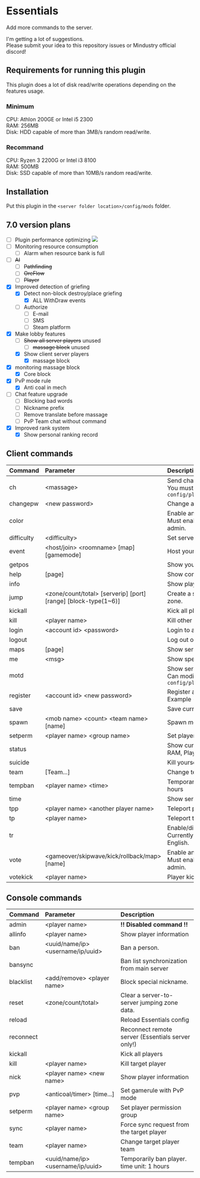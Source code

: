 # Essentials
Add more commands to the server.  

I'm getting a lot of suggestions.<br>
Please submit your idea to this repository issues or Mindustry official discord!

## Requirements for running this plugin
This plugin does a lot of disk read/write operations depending on the features usage.

### Minimum
CPU: Athlon 200GE or Intel i5 2300<br>
RAM: 256MB<br>
Disk: HDD capable of more than 3MB/s random read/write.

### Recommand
CPU: Ryzen 3 2200G or Intel i3 8100<br>
RAM: 500MB<br>
Disk: SSD capable of more than 10MB/s random read/write.

## Installation

Put this plugin in the ``<server folder location>/config/mods`` folder.

## 7.0 version plans
- [ ] Plugin performance optimizing <img src="https://preloaders.evidweb.com/d_file.php?file=images/preloaders/squares.gif">
- [ ] Monitoring resource consumption
  - [ ] Alarm when resource bank is full
- [ ] ~~AI~~
  - [ ] ~~Pathfinding~~
  - [ ] ~~OreFlow~~
  - [ ] ~~Player~~
- [x] Improved detection of griefing
  - [x] Detect non-block destroy/place griefing
    - [x] ALL WithDraw events
  - [ ] Authorize
    - [ ] E-mail
    - [ ] SMS
    - [ ] Steam platform
- [x] Make lobby features
  - [ ] ~~Show all server players~~ unused
    - [ ] ~~massage block~~ unused
  - [x] Show client server players
    - [x] massage block
- [x] monitoring massage block
  - [x] Core block
- [x] PvP mode rule
  - [x] Anti coal in mech
- [ ] Chat feature upgrade
  - [ ] Blocking bad words
  - [ ] Nickname prefix
  - [ ] Remove translate before massage
  - [ ] PvP Team chat without command
- [x] Improved rank system
  - [x] Show personal ranking record
  
## Client commands

| Command | Parameter | Description |
|:---|:---|:--- |
| ch | &lt;massage&gt; | Send chat to another server <br> You must modify the settings in ``config/plugins/Essentials/config.yml`` |
| changepw | &lt;new password&gt; | Change account password |
| color |  | Enable animated rainbow nickname. <br> Must enable 'realname' and can use admin. |
| difficulty | &lt;difficulty&gt; | Set server difficulty |
| event | &lt;host/join&gt; &lt;roomname&gt; [map] [gamemode] | Host your own server |
| getpos |  | Show your current position position |
| help | [page] | Show command lists |
| info |  | Show player information |
| jump | &lt;zone/count/total&gt; [serverip] [port] [range] [block-type(1~6)] | Create a server-to-server jumping zone. |
| kickall |  | Kick all players |
| kill | &lt;player name&gt; | Kill other players |
| login | &lt;account id&gt; &lt;password&gt; | Login to account. |
| logout |  | Log out of my account |
| maps | [page] |  Show server maps |
| me | &lt;msg&gt; | Show special chat format |
| motd |  | Show server motd <br> Can modify from ``config/plugins/Essentials/motd.txt`` |
| register | &lt;account id&gt; &lt;new password&gt; | Register accoun<br>Example - ``/register test test123`` |
| save |  | Save current map |
| spawn | &lt;mob name&gt; &lt;count&gt; &lt;team name&gt; [name] | Spawn mob in player location |
| setperm | &lt;player name&gt; &lt;group name&gt; | Set player permission |
| status |  | Show currently server status (TPS, RAM, Players/ban count) |
| suicide |  | Kill yourself |
| team | [Team...] | Change team (PvP only) |
| tempban | &lt;player name&gt; &lt;time&gt; | Temporarily ban player. time unit: 1 hours |
| time |  | Show server local time |
| tpp | &lt;player name&gt; &lt;another player name&gt; | Teleport player to other players |
| tp | &lt;player name&gt; | Teleport to players |
| tr |  | Enable/disable auto translate <br> Currently only support Korean to English. |
| vote | &lt;gameover/skipwave/kick/rollback/map&gt; [name] | Enable animated rainbow nickname. <br> Must enable 'realname' and can use admin. |
| votekick | &lt;player name&gt; | Player kick starts voting |

## Console commands

| Command | Parameter | Description |
|:---|:---|:---|
| admin | &lt;player name&gt; | **!! Disabled command !!** |
| allinfo | &lt;player name&gt; | Show player information |
| ban | &lt;uuid/name/ip&gt; &lt;username/ip/uuid&gt; | Ban a person. |
| bansync |  | Ban list synchronization from main server |
| blacklist | &lt;add/remove&gt; &lt;player name&gt; | Block special nickname. |
| reset | &lt;zone/count/total&gt; | Clear a server-to-server jumping zone data. |
| reload |  | Reload Essentials config |
| reconnect |  | Reconnect remote server (Essentials server only!) |
| kickall |  | Kick all players |
| kill | &lt;player name&gt; | Kill target player |
| nick | &lt;player name&gt; &lt;new name&gt; | Show player information |
| pvp | &lt;anticoal/timer&gt; [time...] | Set gamerule with PvP mode |
| setperm | &lt;player name&gt; &lt;group name&gt; | Set player permission group |
| sync | &lt;player name&gt; | Force sync request from the target player |
| team | &lt;player name&gt; | Change target player team |
| tempban | &lt;uuid/name/ip&gt; &lt;username/ip/uuid&gt; | Temporarily ban player. time unit: 1 hours |
